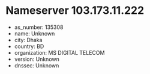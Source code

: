 # Nameserver 103.173.11.222

* as_number: 135308
* name: Unknown
* city: Dhaka
* country: BD
* organization: MS DIGITAL TELECOM
* version: Unknown
* dnssec: Unknown
